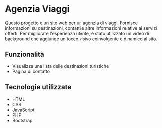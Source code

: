 # Agenzia Viaggi
Questo progetto è un sito web per un'agenzia di viaggi. Fornisce informazioni su destinazioni, contatti e altre informazioni relative ai servizi offerti. Per migliorare l'esperienza utente, è stato utilizzato un video di background che aggiunge un tocco visivo coinvolgente e dinamico al sito.

## Funzionalità
- Visualizza una lista delle destinazioni turistiche
- Pagina di contatto

## Tecnologie utilizzate
- HTML
- CSS
- JavaScript
- PHP
- Bootstrap
